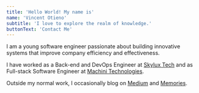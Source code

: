 ```yaml
---
title: 'Hello World! My name is'
name: 'Vincent Otieno'
subtitle: 'I love to explore the realm of knowledge.'
buttonText: 'Contact Me'
---
```


I am a young software engineer passionate about building innovative systems that improve company efficiency and effectiveness.

I have worked as a Back-end and DevOps Engineer at [Skylux Tech]() and as Full-stack Software Engineer at [Machini Technologies]().


Outside my normal work, I occasionally blog on [Medium](https://vince-otieno.medium.com/) and [Memories](https://itsvince.me/pensieve).

